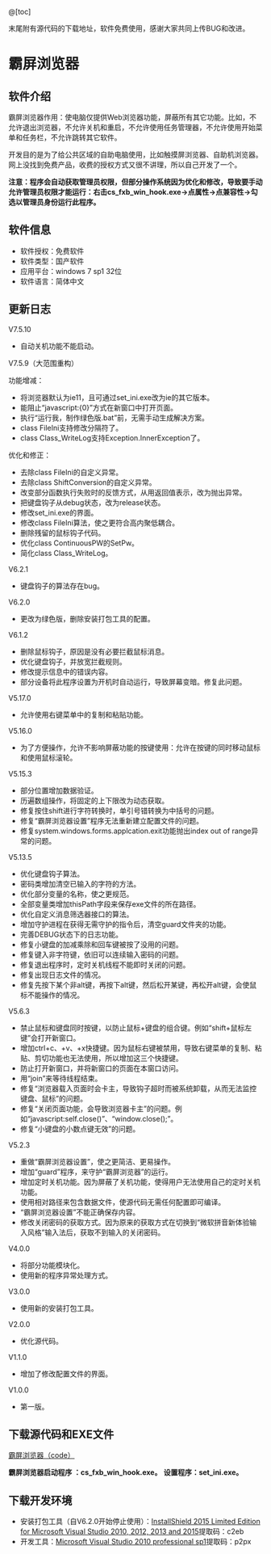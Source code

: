 @[toc]

末尾附有源代码的下载地址，软件免费使用，感谢大家共同上传BUG和改进。

# 霸屏浏览器

## 软件介绍

霸屏浏览器作用：使电脑仅提供Web浏览器功能，屏蔽所有其它功能。比如，不允许退出浏览器，不允许关机和重启，不允许使用任务管理器，不允许使用开始菜单和任务栏，不允许跳转其它软件。

开发目的是为了给公共区域的自助电脑使用，比如触摸屏浏览器、自助机浏览器。网上没找到免费产品，收费的授权方式又很不讲理，所以自己开发了一个。

  **注意：程序会自动获取管理员权限，但部分操作系统因为优化和修改，导致要手动允许管理员权限才能运行：右击cs_fxb_win_hook.exe->点属性->点兼容性->勾选以管理员身份运行此程序。**

## 软件信息

  - 软件授权：免费软件
  - 软件类型：国产软件
  - 应用平台：windows 7 sp1 32位
  - 软件语言：简体中文


## 更新日志

V7.5.10

- 自动关机功能不能启动。

V7.5.9（大范围重构）

功能增减：

- 将浏览器默认为ie11，且可通过set_ini.exe改为ie的其它版本。
- 能阻止“javascript:{0}”方式在新窗口中打开页面。
- 执行“运行我，制作绿色版.bat”前，无需手动生成解决方案。
- class FileIni支持修改分隔符了。
- class Class_WriteLog支持Exception.InnerException了。

优化和修正：

- 去除class FileIni的自定义异常。
- 去除class ShiftConversion的自定义异常。
- 改变部分函数执行失败时的反馈方式，从用返回值表示，改为抛出异常。
- 把键盘钩子从debug状态，改为release状态。
- 修改set_ini.exe的界面。
- 修改class FileIni算法，使之更符合高内聚低耦合。
- 删除残留的鼠标钩子代码。
- 优化class ContinuousPW的SetPw。
- 简化class Class_WriteLog。

V6.2.1

- 键盘钩子的算法存在bug。

V6.2.0

- 更改为绿色版，删除安装打包工具的配置。

V6.1.2

- 删除鼠标钩子，原因是没有必要拦截鼠标消息。
- 优化键盘钩子，并放宽拦截规则。
- 修改提示信息中的错误内容。
- 部分设备将此程序设置为开机时自动运行，导致屏幕变暗。修复此问题。

V5.17.0

- 允许使用右键菜单中的复制和粘贴功能。

V5.16.0

- 为了方便操作，允许不影响屏蔽功能的按键使用：允许在按键的同时移动鼠标和使用鼠标滚轮。

V5.15.3

- 部分位置增加数据验证。
- 历遍数组操作，将固定的上下限改为动态获取。
- 修复按住shift进行字符转换时，单引号错转换为中括号的问题。
- 修复“霸屏浏览器设置”程序无法重新建立配置文件的问题。
- 修复system.windows.forms.applcation.exit功能抛出index out of range异常的问题。

V5.13.5

- 优化键盘钩子算法。
- 密码类增加清空已输入的字符的方法。
- 优化部分变量的名称，使之更规范。
- 全部变量类增加thisPath字段来保存exe文件的所在路径。
- 优化自定义消息筛选器接口的算法。
- 增加守护进程在获得无需守护的指令后，清空guard文件夹的功能。
- 完善DEBUG状态下的日志功能。
- 修复小键盘的加减乘除和回车键被按了没用的问题。
- 修复键入非字符键，依旧可以连续输入密码的问题。
- 修复退出程序时，定时关机线程不能即时关闭的问题。
- 修复出现日志文件的情况。
- 修复先按下某个非alt键，再按下alt键，然后松开某键，再松开alt键，会使鼠标不能操作的情况。

V5.6.3

- 禁止鼠标和键盘同时按键，以防止鼠标+键盘的组合键。例如“shift+鼠标左键”会打开新窗口。
- 增加ctrl+c、+v、+x快捷键。因为鼠标右键被禁用，导致右键菜单的复制、粘贴、剪切功能也无法使用，所以增加这三个快捷键。
- 防止打开新窗口，并将新窗口的页面在本窗口访问。
- 用“join”来等待线程结束。
- 修复“浏览器载入页面时会卡主，导致钩子超时而被系统卸载，从而无法监控键盘、鼠标”的问题。
- 修复“关闭页面功能，会导致浏览器卡主”的问题。例如“javascript:self.close()”、“window.close();”。
- 修复“小键盘的小数点键无效”的问题。

V5.2.3

- 重做“霸屏浏览器设置”，使之更简洁、更易操作。
- 增加“guard”程序，来守护“霸屏浏览器”的运行。
- 增加定时关机功能。因为屏蔽了关机功能，使得用户无法使用自己的定时关机功能。
- 使用相对路径来包含数据文件，使源代码无需任何配置即可编译。
- “霸屏浏览器设置”不能正确保存内容。
- 修改关闭密码的获取方式。因为原来的获取方式在切换到“微软拼音新体验输入风格”输入法后，获取不到输入的关闭密码。

V4.0.0

- 将部分功能模块化。
- 使用新的程序异常处理方式。

V3.0.0

- 使用新的安装打包工具。

V2.0.0

- 优化源代码。

V1.1.0

- 增加了修改配置文件的界面。

V1.0.0

- 第一版。

## 下载源代码和EXE文件

[霸屏浏览器（code）](https://github.com/ILostMyPig/BPLLQ)

**霸屏浏览器启动程序 ：cs_fxb_win_hook.exe。**
**设置程序：set_ini.exe。**

## 下载开发环境

  - 安装打包工具（自V6.2.0开始停止使用）：[InstallShield 2015 Limited Edition for Microsoft Visual Studio 2010, 2012, 2013 and 2015](https://pan.baidu.com/s/1mboAgy0ZXLYZTAMeVvyepQ)提取码：c2eb
  - 开发工具：[Microsoft Visual Studio 2010 professional sp1](https://pan.baidu.com/s/1ihtcSj4DzyZBs43QYGX8oQ)提取码：p2px